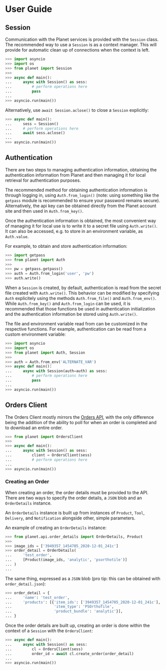 # User Guide

## Session

Communication with the Planet services is provided with the `Session` class.
The recommended way to use a `Session` is as a context manager. This will
provide for automatic clean up of connections when the context is left.

```python
>>> import asyncio
>>> import os
>>> from planet import Session
>>>
>>> async def main():
...     async with Session() as sess:
...         # perform operations here
...         pass
...
>>> asyncio.run(main())

```

Alternatively, use `await Session.aclose()` to close a `Session` explicitly:

```python
>>> async def main():
...     sess = Session()
...     # perform operations here
...     await sess.aclose()
...
>>> asyncio.run(main())

```

## Authentication

There are two steps to managing authentication information, obtaining the
authentication information from Planet and then managing it for local retrieval
for authentication purposes.

The recommended method for obtaining authentication information is through
logging in, using `Auth.from_login()` (note: using something like the `getpass`
module is recommended to ensure your password remains secure). Alternatively,
the api key can be obtained directly from the Planet account site and then used
in `Auth.from_key()`.

Once the authentication information is obtained, the most convenient way of
managing it for local use is to write it to a secret file using `Auth.write()`.
It can also be accessed, e.g. to store in an environment variable, as
`Auth.value`.

For example, to obtain and store authentication information:

```python
>>> import getpass
>>> from planet import Auth
>>>
>>> pw = getpass.getpass()
>>> auth = Auth.from_login('user', 'pw')
>>> auth.write()

```

When a `Session` is created, by default, authentication is read from the secret
file created with `Auth.write()`. This behavior can be modified by specifying
`Auth` explicitely using the methods `Auth.from_file()` and `Auth.from_env()`.
While `Auth.from_key()` and `Auth.from_login` can be used, it is recommended
that those functions be used in authentication initialization and the
authentication information be stored using `Auth.write()`.

The file and environment variable read from can be customized in the
respective functions. For example, authentication can be read from a custom
environment variable:

```python
>>> import asyncio
>>> import os
>>> from planet import Auth, Session
>>>
>>> auth = Auth.from_env('ALTERNATE_VAR')
>>> async def main():
...     async with Session(auth=auth) as sess:
...         # perform operations here
...         pass
...
>>> asyncio.run(main())

```

## Orders Client

The Orders Client mostly mirrors the
[Orders API](https://developers.planet.com/docs/orders/reference/#tag/Orders),
with the only difference being the addition of the ability to poll for when an
order is completed and to download an entire order.

```python
>>> from planet import OrdersClient
>>>
>>> async def main():
...     async with Session() as sess:
...         client = OrdersClient(sess)
...         # perform operations here
...
>>> asyncio.run(main())

```

### Creating an Order

When creating an order, the order details must be provided to the API. There
are two ways to specify the order details, a `JSON` blob and an `OrderDetails`
instance.

An `OrderDetails` instance is built up from instances of `Product`, `Tool`, 
`Delivery`, and `Notification` alongside other, simple parameters.

An example of creating an `OrderDetails` instance:

```python
>>> from planet.api.order_details import OrderDetails, Product
>>>
>>> image_ids = ['3949357_1454705_2020-12-01_241c']
>>> order_detail = OrderDetails(
...     'test_order',
...     [Product(image_ids, 'analytic', 'psorthotile')]
... )
...

```

The same thing, expressed as a `JSON` blob (pro tip: this can be obtained
with `order_detail.json`):

```python
>>> order_detail = {
...     'name': 'test_order',
...     'products': [{'item_ids': ['3949357_1454705_2020-12-01_241c'],
...                   'item_type': 'PSOrthoTile',
...                   'product_bundle': 'analytic'}],
... }

```

Once the order details are built up, creating an order is done within
the context of a `Session` with the `OrdersClient`:

```python
>>> async def main():
...     async with Session() as sess:
...         cl = OrdersClient(sess)
...         order_id = await cl.create_order(order_detail)
...
>>> asyncio.run(main())

```
